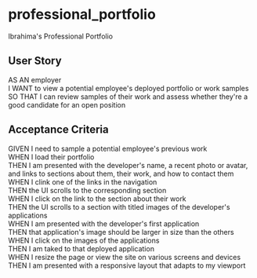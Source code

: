 # professional_portfolio
Ibrahima's Professional Portfolio  
  
  
## User Story  
AS AN employer  
I WANT to view a potential employee's deployed portfolio or work samples  
SO THAT I can review samples of their work and assess whether they're a good candidate for an open position  
  
## Acceptance Criteria
GIVEN I need to sample a potential employee's previous work  
WHEN I load their portfolio  
THEN I am presented with the developer's name, a recent photo or avatar, and links to sections about them, their work, and how to contact them  
WHEN I clink one of the links in the navigation  
THEN the UI scrolls to the corresponding section  
WHEN I click on the link to the section about their work  
THEN the UI scrolls to a section with titled images of the developer's applications  
WHEN I am presented with the developer's first application  
THEN that application's image should be larger in size than the others  
WHEN I click on the images of the applications  
THEN I am taked to that deployed application  
WHEN I resize the page or view the site on various screens and devices  
THEN I am presented with a responsive layout that adapts to my viewport  
